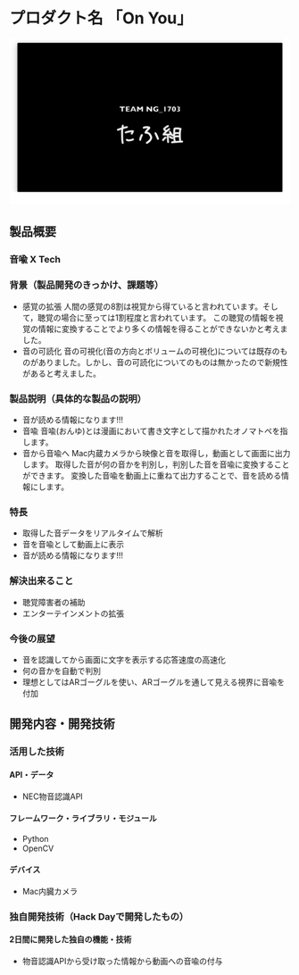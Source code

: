 # プロダクト名 「On You」

[![Product Name](https://github.com/jphacks/NG_1703/blob/master/171022-0003.png)](https://www.youtube.com/watch?v=cor0Uud0-wA&feature=youtu.be)

## 製品概要
### 音喩 X Tech

### 背景（製品開発のきっかけ、課題等）
* 感覚の拡張
人間の感覚の8割は視覚から得ていると言われています。そして，聴覚の場合に至っては1割程度と言われています。
この聴覚の情報を視覚の情報に変換することでより多くの情報を得ることができないかと考えました。
* 音の可読化
音の可視化(音の方向とボリュームの可視化)については既存のものがありました。しかし、音の可読化についてのものは無かったので新規性があると考えました。

### 製品説明（具体的な製品の説明）
* 音が読める情報になります!!!
* 音喩
音喩(おんゆ)とは漫画において書き文字として描かれたオノマトペを指します。
* 音から音喩へ
Mac内蔵カメラから映像と音を取得し，動画として画面に出力します。
取得した音が何の音かを判別し，判別した音を音喩に変換することができます。
変換した音喩を動画上に重ねて出力することで、音を読める情報にします。

### 特長
* 取得した音データをリアルタイムで解析
* 音を音喩として動画上に表示
* 音が読める情報になります!!!

### 解決出来ること
* 聴覚障害者の補助
* エンターテインメントの拡張

### 今後の展望
* 音を認識してから画面に文字を表示する応答速度の高速化
* 何の音かを自動で判別
* 理想としてはARゴーグルを使い、ARゴーグルを通して見える視界に音喩を付加

## 開発内容・開発技術
### 活用した技術
#### API・データ
* NEC物音認識API

#### フレームワーク・ライブラリ・モジュール
* Python
* OpenCV

#### デバイス
* Mac内臓カメラ

### 独自開発技術（Hack Dayで開発したもの）
#### 2日間に開発した独自の機能・技術
* 物音認識APIから受け取った情報から動画への音喩の付与

